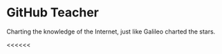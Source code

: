 # GitHub Teacher

Charting the knowledge of the Internet, just like Galileo charted the stars.

<<<<<<
